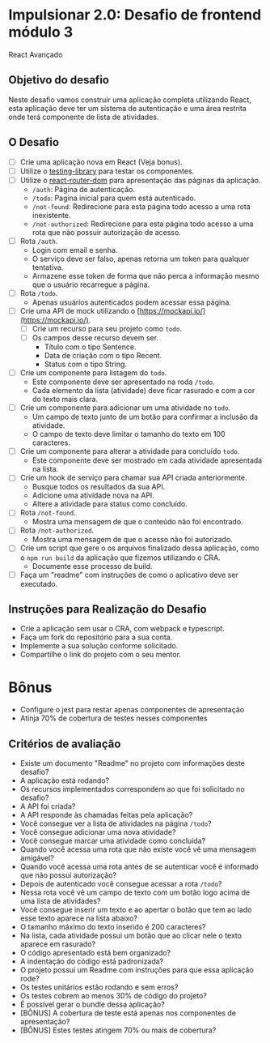 # Impulsionar 2.0: Desafio de frontend módulo 3
React Avançado

## Objetivo do desafio
Neste desafio vamos construir uma aplicação completa utilizando React, esta aplicação deve ter um sistema de autenticação e uma área restrita onde terá componente de lista de atividades.

## O Desafio
- [ ] Crie uma aplicação nova em React (Veja bonus).
- [ ] Utilize o [testing-library](https://testing-library.com/) para testar os componentes.
- [ ] Utilize o [react-router-dom](https://reactrouter.com/web/guides/quick-start) para apresentação das páginas da aplicação.
    - `/auth`: Página de autenticação.
    - `/todo`: Pagina inicial para quem está autenticado.
    - `/not-found`: Redirecione para esta página todo acesso a uma rota inexistente.
    - `/not-authorized`: Redirecione para esta página todo acesso a uma rota que não possuir autorização de acesso.
- [ ] Rota `/auth`.
    - Login com email e senha.
    - O serviço deve ser falso, apenas retorna um token para qualquer tentativa.
    - Armazene esse token de forma que não perca a informação mesmo que o usuário recarregue a página.
- [ ] Rota `/todo`.
    - Apenas usuários autenticados podem acessar essa página.
- [ ] Crie uma API de mock utilizando o [https://mockapi.io/](https://mockapi.io/).
    - [ ] Crie um recurso para seu projeto como `todo`.
    - [ ] Os campos desse recurso devem ser.
        - Título com o tipo Sentence.
        - Data de criação com o tipo Recent.
        - Status com o tipo String.
- [ ] Crie um componente para listagem do `todo`.
    - Este componente deve ser apresentado na roda `/todo`.
    - Cada elemento da lista (atividade) deve ficar rasurado e com a cor do texto mais clara.
- [ ] Crie um componente para adicionar um uma atividade no `todo`.
    - Um campo de texto junto de um botão para confirmar a inclusão da atividade.
    - O campo de texto deve limitar o tamanho do texto em 100 caracteres.
- [ ] Crie um componente para alterar a atividade para concluído `todo`.
    - Este componente deve ser mostrado em cada atividade apresentada na lista.
- [ ] Crie um hook de serviço para chamar sua API criada anteriormente.
    - Busque todos os resultados da sua API.
    - Adicione uma atividade nova na API.
    - Altere a atividade para status como concluído.
- [ ] Rota `/not-found`.
    - Mostra uma mensagem de que o conteúdo não foi encontrado.
- [ ] Rota `/not-authorized`.
    - Mostra uma mensagem de que o acesso não foi autorizado.
- [ ] Crie um script que gere o os arquivos finalizado dessa aplicação, como o `npm run build` da aplicação que fizemos utilizando o CRA.
    - Documente esse processo de build.
- [ ] Faça um "readme" com instruções de como o aplicativo deve ser executado.

## Instruções para Realização do Desafio
- Crie a aplicação sem usar o CRA, com webpack e typescript.
- Faça um fork do repositório para a sua conta.
- Implemente a sua solução conforme solicitado.
- Compartilhe o link do projeto com o seu mentor.

# Bônus
- Configure o jest para restar apenas componentes de apresentação
- Atinja 70% de cobertura de testes nesses componentes

## Critérios de avaliação
- Existe um documento "Readme" no projeto com informações deste desafio?
- A aplicação está rodando?
- Os recursos implementados correspondem ao que foi solicitado no desafio?
- A API foi criada?
- A API responde às chamadas feitas pela aplicação?
- Você consegue ver a lista de atividades na página `/todo`?
- Você consegue adicionar uma nova atividade?
- Você consegue marcar uma atividade como concluída?
- Quando você acessa uma rota que não existe você vê uma mensagem amigável?
- Quando você acessa uma rota antes de se autenticar você é informado que não possui autorização?
- Depois de autenticado você consegue acessar a rota `/todo`?
- Nessa rota você vê um campo de texto com um botão logo acima de uma lista de atividades?
- Você consegue inserir um texto e ao apertar o botão que tem ao lado esse texto aparece na lista abaixo?
- O tamanho máximo do texto inserido é 200 caracteres?
- Na lista, cada atividade possui um botão que ao clicar nele o texto aparece em rasurado?
- O código apresentado está bem organizado?
- A indentação do código está padronizada?
- O projeto possui um Readme com instruções para que essa aplicação rode?
- Os testes unitários estão rodando e sem erros?
- Os testes cobrem ao menos 30% de código do projeto?
- É possível gerar o bundle dessa aplicação?
- [BÔNUS] A cobertura de teste está apenas nos componentes de apresentação?
- [BÔNUS] Estes testes atingem 70% ou mais de cobertura?
